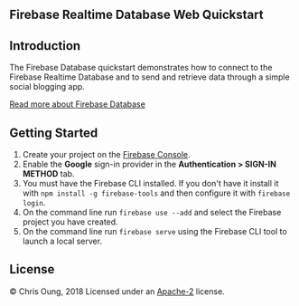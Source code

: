 Firebase Realtime Database Web Quickstart
-----------------------------------------

Introduction
------------

The Firebase Database quickstart demonstrates how to connect to the Firebase Realtime Database and
to send and retrieve data through a simple social blogging app. 

[Read more about Firebase Database](https://firebase.google.com/docs/database/)

Getting Started
---------------

 1. Create your project on the [Firebase Console](https://console.firebase.google.com).
 1. Enable the **Google** sign-in provider in the **Authentication > SIGN-IN METHOD** tab.
 1. You must have the Firebase CLI installed. If you don't have it install it with `npm install -g firebase-tools` and then configure it with `firebase login`.
 1. On the command line run `firebase use --add` and select the Firebase project you have created.
 1. On the command line run `firebase serve` using the Firebase CLI tool to launch a local server.


License
-------

© Chris Oung, 2018 Licensed under an [Apache-2](https://github.com/chrisoung/firebase-realtime-database/blob/master/LICENSE) license.
